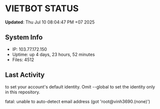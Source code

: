 # VIETBOT STATUS
**Updated**: Thu Jul 10 08:04:47 PM +07 2025

## System Info
- IP: 103.77.172.150
- Uptime: up 4 days, 23 hours, 52 minutes
- Files: 4512

## Last Activity

to set your account's default identity.
Omit --global to set the identity only in this repository.

fatal: unable to auto-detect email address (got 'root@vinh3690.(none)')

